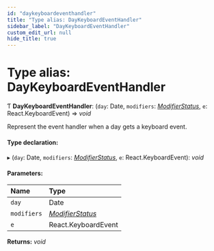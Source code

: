 ```yaml
---
id: "daykeyboardeventhandler"
title: "Type alias: DayKeyboardEventHandler"
sidebar_label: "DayKeyboardEventHandler"
custom_edit_url: null
hide_title: true
---
```


# Type alias: DayKeyboardEventHandler

Ƭ **DayKeyboardEventHandler**: (`day`: Date, `modifiers`: [*ModifierStatus*](modifierstatus.md), `e`: React.KeyboardEvent) => *void*

Represent the event handler when a day gets a keyboard event.

#### Type declaration:

▸ (`day`: Date, `modifiers`: [*ModifierStatus*](modifierstatus.md), `e`: React.KeyboardEvent): *void*

#### Parameters:

Name | Type |
:------ | :------ |
`day` | Date |
`modifiers` | [*ModifierStatus*](modifierstatus.md) |
`e` | React.KeyboardEvent |

**Returns:** *void*
